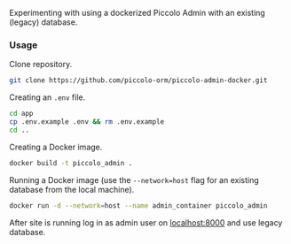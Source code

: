 Experimenting with using a dockerized Piccolo Admin with an existing (legacy) database.

### Usage

Clone repository.

```bash
git clone https://github.com/piccolo-orm/piccolo-admin-docker.git
```

Creating an `.env` file.

```bash
cd app
cp .env.example .env && rm .env.example
cd ..
```
Creating a Docker image.

```bash
docker build -t piccolo_admin .
```

Running a Docker image (use the `--network=host` flag for an existing database from the local machine).

```bash
docker run -d --network=host --name admin_container piccolo_admin
```

After site is running log in as admin user on [localhost:8000](http://localhost:8000/admin/) and use legacy database.